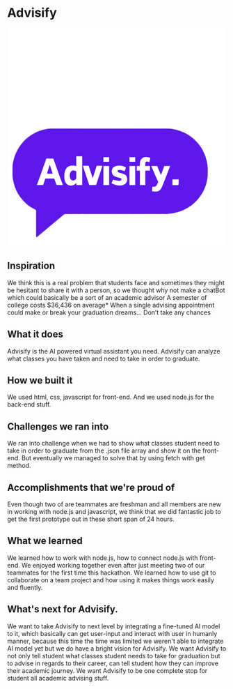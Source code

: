 # Advisify

![logo](https://github.com/sidc43/TAMU-Hack/blob/main/public/assets/Advisify.png)

## Inspiration
We think this is a real problem that students face and sometimes they might be hesitant to share it with a person, so we thought why not make a chatBot which could basically be a sort of an academic advisor
A semester of college costs $36,436 on average* 
When a single advising appointment could make or break your graduation dreams… 
Don’t take any chances

## What it does
Advisify is the AI powered virtual assistant you need. 
Advisify can analyze what classes you have taken and need to take in order to graduate.

## How we built it
We used html, css, javascript for front-end. And we used node.js for the back-end stuff. 

## Challenges we ran into
We ran into challenge when we had to show what classes student need to take in order to graduate from the .json file array and show it on the front-end. But eventually we managed to solve that by using fetch with get method.

## Accomplishments that we're proud of
Even though two of are teammates are freshman and all members are new in working with node.js and javascript, we think that we did fantastic job to get the first prototype out in these short span of 24 hours. 

## What we learned
We learned how to work with node.js, how to connect node.js with front-end. We enjoyed working together even after just meeting two of our teammates for the first time this hackathon. We learned how to use git to collaborate on a team project and how using it makes things work easily and fluently.

## What's next for Advisify.
We want to take Advisify to next level by integrating a fine-tuned AI model to it, which basically can get user-input and interact with user in humanly manner, because this time the time was limited we weren't able to integrate AI model yet but we do have a bright vision for Advisify.
We want Advisify to not only tell student what classes student needs to take for graduation but to advise in regards to their career, can tell student how they can improve their academic journey. We want Advisify to be one complete stop for student all academic advising stuff.

